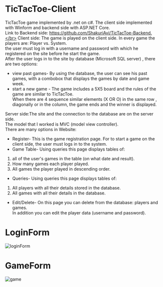 # TicTacToe-Client
TicTacToe game implemented by .net on c#. The client side implemented with Winform and backend side with ASP.NET Core.</br>
Link to Backend side: https://github.com/ShakuriAvi/TicTacToe-Backend.</br>
Client side: The game is played on the client side. In every game the players are: Player vs. System.</br>
the user must log in with a username and password with which he registered on the site before he start the game.</br>
After the user logs in to the site by database (Microsoft SQL server) , there are two options: </br>
* view past games- By using the database, the user can see his past games, with a combobox that displays the games by date and game week.</br>
* start a new game - The game includes a 5X5 board and the rules of the game are similar to TicTacToe.</br> When there are 4 sequence similar elements  (X OR O)  in the same row , diagonally or in the column, the game ends and the winner is displayed.</br>

Server side:The site and the connection to the database are on the server side.</br> The model that I worked is MVC (model view controller).</br>
There are many options in Website:
* Register- This is the game registration page. For to start a game on the client side, the user must logs in to the system.
* Game Table- Using queries this page displays tables of:</br>
1) all of the user's games in the table (on what date and result).</br>
2) How many games each player played.</br>
3) All games the player played in descending order.</br>
* Queries- Using queries this page displays tables of:</br>
1) All players with all their details stored in the database.</br>
2) All games with all their details in the database.</br>
* Edit/Delete- On this page you can delete from the database: players and games.</br> In addition you can edit the player data (username and password).</br>

# LoginForm
![loginForm](https://user-images.githubusercontent.com/65177459/130361849-3aa2b7a5-d758-444b-ae9c-894b92532755.png)

# GameForm
![game](https://user-images.githubusercontent.com/65177459/130361848-456571b3-cc62-45c2-86f5-6c6dca2f2808.png)

